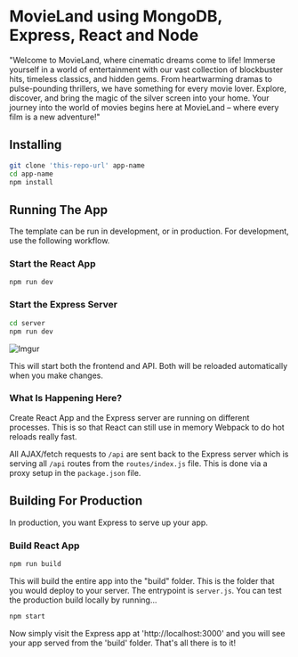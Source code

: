 # MovieLand using MongoDB, Express, React and Node

"Welcome to MovieLand, where cinematic dreams come to life! Immerse yourself in a world of entertainment with our vast collection of blockbuster hits, timeless classics, and hidden gems. From heartwarming dramas to pulse-pounding thrillers, we have something for every movie lover. Explore, discover, and bring the magic of the silver screen into your home. Your journey into the world of movies begins here at MovieLand – where every film is a new adventure!"

## Installing

```bash
git clone 'this-repo-url' app-name
cd app-name
npm install
```

## Running The App

The template can be run in development, or in production. For development, use the following workflow.

### Start the React App

```
npm run dev
```

### Start the Express Server

```bash
cd server
npm run dev
```

![Imgur](https://i.imgur.com/62fQTfJ.png)

This will start both the frontend and API. Both will be reloaded automatically when you make changes.

### What Is Happening Here?

Create React App and the Express server are running on different processes. This is so that React can still use in memory Webpack to do hot reloads really fast.

All AJAX/fetch requests to `/api` are sent back to the Express server which is serving all `/api` routes from the `routes/index.js` file. This is done via a proxy setup in the `package.json` file.

## Building For Production

In production, you want Express to serve up your app.

### Build React App

```bash
npm run build
```

This will build the entire app into the "build" folder. This is the folder that you would deploy to your server. The entrypoint is `server.js`. You can test the production build locally by running...

```bash
npm start
```

Now simply visit the Express app at 'http://localhost:3000' and you will see your app served from the 'build' folder. That's all there is to it!
